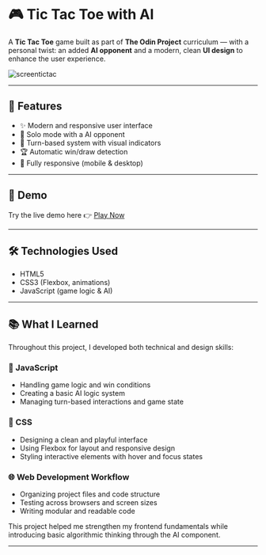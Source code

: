 # 🎮 Tic Tac Toe with AI

A **Tic Tac Toe** game built as part of **The Odin Project** curriculum — with a personal twist: an added **AI opponent** and a modern, clean **UI design** to enhance the user experience.

![screentictac](https://github.com/user-attachments/assets/92865d78-13f9-417e-999c-88f937ca01ff)

---

## 🧠 Features

- ✨ Modern and responsive user interface
- 🤖 Solo mode with a AI opponent
- 🔄 Turn-based system with visual indicators
- 🏆 Automatic win/draw detection
- 📱 Fully responsive (mobile & desktop)

---

## 🚀 Demo

Try the live demo here 👉 [Play Now](https://amolixs25.github.io/tic-tac-toe/)

---

## 🛠️ Technologies Used

- HTML5
- CSS3 (Flexbox, animations)
- JavaScript (game logic & AI)

---


## 📚 What I Learned

Throughout this project, I developed both technical and design skills:

### 🧠 JavaScript
- Handling game logic and win conditions
- Creating a basic AI logic system
- Managing turn-based interactions and game state

### 🎨 CSS
- Designing a clean and playful interface
- Using Flexbox for layout and responsive design
- Styling interactive elements with hover and focus states

### 🌐 Web Development Workflow
- Organizing project files and code structure
- Testing across browsers and screen sizes
- Writing modular and readable code

This project helped me strengthen my frontend fundamentals while introducing basic algorithmic thinking through the AI component.

---

